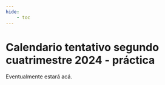 ```yaml
---
hide:
    - toc
---
```

# Calendario tentativo segundo cuatrimestre 2024 - práctica

Eventualmente estará acá.
